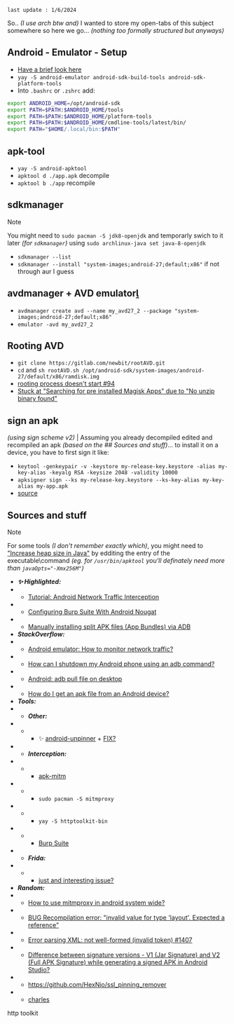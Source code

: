 `last update : 1/6/2024`

So.. *(I use arch btw and)* I wanted to store my open-tabs of this subject somewhere so here we go... *(nothing too formally structured but anyways)*

## Android - Emulator - Setup
- [Have a brief look here](https://wiki.archlinux.org/title/Android)
- `yay -S android-emulator android-sdk-build-tools android-sdk-platform-tools`
- Into `.bashrc` or `.zshrc` add:
```bash
export ANDROID_HOME=/opt/android-sdk
export PATH=$PATH:$ANDROID_HOME/tools
export PATH=$PATH:$ANDROID_HOME/platform-tools
export PATH=$PATH:$ANDROID_HOME/cmdline-tools/latest/bin/
export PATH="$HOME/.local/bin:$PATH"
```

## apk-tool
- `yay -S android-apktool`
- `apktool d ./app.apk` decompile
- `apktool b ./app` recompile


## sdkmanager
> [!NOTE]  
> You might need to `sudo pacman -S jdk8-openjdk` and temporarly swich to it later *(for `sdkmanager`)* using `sudo archlinux-java set java-8-openjdk`

- `sdkmanager --list`
- `sdkmanager --install "system-images;android-27;default;x86"` if not through aur I guess

## avdmanager + AVD emulator
- `avdmanager create avd --name my_avd27_2 --package "system-images;android-27;default;x86"`
- `emulator -avd my_avd27_2`


## Rooting AVD
- `git clone https://gitlab.com/newbit/rootAVD.git` 
- `cd` and `sh rootAVD.sh /opt/android-sdk/system-images/android-27/default/x86/ramdisk.img`
- [rooting process doesn't start #94](https://github.com/newbit1/rootAVD/issues/94)
- [Stuck at "Searching for pre installed Magisk Apps" due to "No unzip binary found"](https://gitlab.com/newbit/rootAVD/-/issues/105)

## sign an apk 
*(using sign scheme v2)* | Assuming you already decompiled edited and recompiled an apk *(based on the ## Sources and stuff)*... to install it on a device, you have to first sign it like:
- `keytool -genkeypair -v -keystore my-release-key.keystore -alias my-key-alias -keyalg RSA -keysize 2048 -validity 10000`
- `apksigner sign --ks my-release-key.keystore --ks-key-alias my-key-alias my-app.apk`
- [source](https://stackoverflow.com/a/40064199/11465149)

## Sources and stuff
> [!NOTE]  
> For some tools *(I don't remember exactly which)*, you might need to ["Increase heap size in Java"](https://stackoverflow.com/questions/1565388/increase-heap-size-in-java) by edditing the entry of the executable\command *(eg. for `/usr/bin/apktool` you'll definately need more than `javaOpts="-Xmx256M"`)*

- ***✨ Highlighted:***
- - [Tutorial: Android Network Traffic Interception](https://github.com/LabCIF-Tutorials/Tutorial-AndroidNetworkInterception?tab=readme-ov-file)
- - [Configuring Burp Suite With Android Nougat](https://blog.ropnop.com/configuring-burp-suite-with-android-nougat)
- - [Manually installing split APK files (App Bundles) via ADB](https://raccoon.onyxbits.de/blog/install-split-apk-adb/)
- ***StackOverflow:***
- - [Android emulator: How to monitor network traffic?](https://stackoverflow.com/questions/2453949/android-emulator-how-to-monitor-network-traffic?answertab=scoredesc#tab-top)
- - [How can I shutdown my Android phone using an adb command?](https://android.stackexchange.com/questions/47989/how-can-i-shutdown-my-android-phone-using-an-adb-command)
- - [Android: adb pull file on desktop](https://stackoverflow.com/questions/17629889/android-adb-pull-file-on-desktop)
- - [How do I get an apk file from an Android device?](https://stackoverflow.com/a/18003462/11465149)
- ***Tools:*** 
- - ***Other:***
- - - ✨ [android-unpinner](https://github.com/mitmproxy/android-unpinner) + [FIX?](https://github.com/mitmproxy/android-unpinner/discussions/26#discussioncomment-9528502)
- - ***Interception:***
- - - [apk-mitm](https://github.com/shroudedcode/apk-mitm/)
- - - `sudo pacman -S mitmproxy`
- - - `yay -S httptoolkit-bin`
- - - [Burp Suite](https://wiki.archlinux.org/title/Burp_Suite)
- - ***Frida:***
- - - [just and interesting issue?](https://github.com/Eltion/Instagram-SSL-Pinning-Bypass/issues/59#issuecomment-2025892004)
- ***Random:***
- - [How to use mitmproxy in android system wide?](https://discourse.mitmproxy.org/t/how-to-use-mitmproxy-in-android-system-wide/1636)
- - [BUG Recompilation error: "invalid value for type 'layout'. Expected a reference"](https://github.com/iBotPeaches/Apktool/issues/2618)
- - [Error parsing XML: not well-formed (invalid token) #1407](https://github.com/iBotPeaches/Apktool/issues/1407)
- - [Difference between signature versions - V1 (Jar Signature) and V2 (Full APK Signature) while generating a signed APK in Android Studio?](https://stackoverflow.com/questions/42648499/difference-between-signature-versions-v1-jar-signature-and-v2-full-apk-sign)
- - https://github.com/HexNio/ssl_pinning_remover
- - [charles](https://www.charlesproxy.com/)

http toolkit
